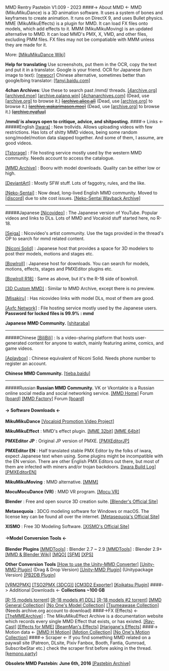 MMD Rentry Pastebin V1.009 - 2023
####-> About MMD <-
MMD (MikuMikuDance) is a 3D animation software. It uses a system of bones and keyframes to create animation. It runs on DirectX 9, and uses Bullet physics.
MME (MikuMikuEffects) is a plugin for MMD. It can load FX files onto models, which add effects to it.
MMM (MikuMikuMoving) is an updated alternative to MMD. It can load MMD's PMX, X, VMD, and other files, excluding PMM files. FX files may not be compatiable with MMM unless they are made for it.

More: [[MikuMikuDance Wiki]](http://mikumikudance.wikia.com/wiki/MikuMikuDance_Wiki)

**Help for translating**
Use screenshots, put them in the OCR, copy the text and put it in a translator. Google is your friend.
OCR for Japanese (turn image to text): [[newocr]](https://www.newocr.com)
Chinese alternative, sometimes better than google/bing translator: [[fanyi.baidu.com]](https://fanyi.baidu.com)

**4chan Archives**: Use these to search past /mmd/ threads.
[[4archive.org]](https://4archive.org/board/e/)
[[archived.moe]](https://archived.moe)
[[archive.palanq.win]](https://archive.palanq.win/e/)
[[4chanarchives.com]](https://4chanarchives.com)
(Dead, use [[archive.org]](http://archive.org/) to browse it.) ~~[[archive.alice.al]](https://archive.alice.al)~~
(Dead, use [[archive.org]](http://archive.org/) to browse it.) ~~[[archive.wakarimasen.moe]](https://archive.wakarimasen.moe)~~
(Dead, use [[archive.org]](http://archive.org/) to browse it.) ~~[[archive.nyafuu]](https://archive.nyafuu.org)~~

**/mmd/ is always open to critique, advice, and shitposting.**
####-> Links <-
#####English
[[Iwara]](https://www.iwara.tv/) : New trollvids. Allows uploading videos with few restrictions. Has lots of shitty MMD videos, being some random song/model/motion data slapped together. And some of them, I assume, are good videos.

[[Tstorage]](https://tstorage.info/) : File hosting service mostly used by the western MMD community. Needs account to access the catalogue.

[[MMD Archive]](https://mmda.booru.org/index.php) : Booru with model downloads. Quality can be either low or high.

[[DeviantArt]](https://www.deviantart.com) : Mostly SFW stuff. Lots of faggotry, rules, and the like.

[[Neko-Sentai]](http://www.neko-sentai.com.s3-website-us-east-1.amazonaws.com/) : Now dead, long-lived English MMD community. Moved to [[discord]](https://discord.gg/Eb77uHCjSy) due to site cost issues. [[Neko-Sentai Wayback Archive]](https://web.archive.org/web/*/http://forum.neko-sentai.com)
***
#####Japanese
[[Nicovideo]](https://www.nicovideo.jp) : The Japanese version of YouTube. Popular videos and links to DLs. Lots of MMD and Vocaloid stuff started here, no R-18.

[[Seiga]](https://seiga.nicovideo.jp) : Nicovideo's artist community. Use the tags provided in the thread's OP to search for mmd related content.

[[Niconi Solid]](https://3d.nicovideo.jp) : Japanese host that provides a space for 3D modelers to post their models, motions and stages etc.

[[Bowlroll]](https://bowlroll.net/file/tag/MikuMikuDance) : Japanese host for downloads. You can search for models, motions, effects, stages and PMXEditor plugins etc.

[[Bowlroll R18]](https://bowlroll.net/r18/file/tag/MikuMikuDance) : Same as above, but it's the R-18 side of bowlroll.

[[3D Custom MMD]](http://3dcustom.xyz/MMDuploader/upload.html) : Similar to MMD Archive, except there is no preview.

[[Misakiru]](https://3d-arts.misanyan.com) : Has nicovideo links with model DLs, most of them are good.

[[Axfc Network]](https://www.axfc.net) : File hosting service mostly used by the Japanese users. **Password for locked files is 99.9% : mmd**

**Japanese MMD Community.**
[[shitaraba]](https://jbbs.shitaraba.net/otaku/17680/)
***
#####Chinese
[[BiliBili]](https://www.bilibili.tv/en) : Is a video-sharing platform that hosts user-generated content for anyone to watch, mainly featuring anime, comics, and game videos.

[[Aplaybox]](https://www.aplaybox.com) : Chinese equivalent of Niconi Solid. Needs phone number to register an account.

**Chinese MMD Community.**
[[tieba.baidu]](https://tieba.baidu.com/f?kw=mikumikudance)
***
#####Russian
**Russian MMD Community.**
VK or Vkontakte is a Russian online social media and social networking service.
[[MMD Home]](https://vk.com/mmdhome) Forum [[board]](https://vk.com/board16211168)
[[MMD Factory]](https://vk.com/mmdfactory) Forum [[board]](https://vk.com/board45703895)

#### -> Software Downloads <-
**MikuMikuDance**
[[Vocaloid Promotion Video Project]](https://sites.google.com/view/evpvp)


**MikuMikuEffect** : MMD's effect plugin.
[[MME 32bit]](https://bowlroll.net/file/35012)
[[MME 64bit]](https://bowlroll.net/file/35013)

**PMXEditor JP** : Original JP version of PMXE.
[[PMXEditorJP]](https://kkhk22.seesaa.net)

**PMXEditor EN** : Half translated stable PMX Editor by the folks of iwara, expect Japanese text when using. Some plugins might be incompatible with the EN version. There are other English PMX Editors out there, but most of them are infected with miners and/or trojan backdoors.
[[Iwara Build Log]](https://ecchi.iwara.tv/forums/buildlog-pmxeditor-0254-english-translation-and-additional-features)
[[PMXEditorEN]](http://tstorage.info/hwvuikqm3435)

**MikuMikuMoving** : MMD alternative.
[[MMM]](https://sites.google.com/site/mikumikumovingeng)

**MocuMocuDance (VR)** : MMD VR program.
[[Mocu VR]](http://www.vrai.jp/vr_mocu_en.html)

**Blender** : Free and open source 3D creation suite.
[[Blender's Official Site]](https://www.blender.org)

**Metasequoia** : 3DCG modeling software for Windows or macOS.
The license key can be found all over the internet.
[[Metasequoia's Official Site]](http://www.metaseq.net/en)

**XISMO** : Free 3D Modeling Software.
[[XISMO's Official Site]](http://mqdl.jpn.org/)
#### ->Model Conversion Tools <-
**Blender Plugins**
[[MMDTools]](https://github.com/powroupi/blender_mmd_tools/tree/dev_test) : Blender 2.7 ~ 2.9
[[MMDTools]](https://github.com/UuuNyaa/blender_mmd_tools) : Blender 2.9+ [[MMD & Blender Wiki]](https://mmd-blender.fandom.com/wiki/Home)
[[MQO]](https://github.com/nutti/blender-mqo)
[[SFM]](https://github.com/REDxEYE/SourceIO)
[[XPS]](https://github.com/johnzero7/XNALaraMesh)

**Other Conversion Tools**
[[How to use the Unity-MMD Converter]](https://forum.ripper.store/topic/11201/booth-model-to-mmd/2)
[[Unity-MMD Plugin]](http://tstorage.info/vvtgc9bb8ust) (Drag & Drop Version)
[[Unity-MMD Plugin]](http://tstorage.info/wmc4t6q8gni4) (Unitypackage Version)
[[PB2DB Plugin]](https://workupload.com/archive/uhjBnkyxYY)

[[VRM2PMX]](https://bowlroll.net/file/191067)
[[TSO2PMX (3DCG)]](https://www.mediafire.com/file/k5ppfh5opr4xki6/Tso2Pmx-037.rar/file)
[[CM3D2 Exporter]](https://www.deviantart.com/djwolf-3/art/CM3D2-COM3D2-Export-Plugins-849226801)
[[Koikatsu Plugin]](https://www.deviantart.com/japanyoshi/art/Tutorial-Export-Koikatsu-to-MMD-PMX-828583369)
####-> Additional Downloads <-
**Collections ~100 GB**

[[R-15 models torrent]](https://www.mediafire.com/file/h8zudfbjbh7qass/R15__MMD_Model_Collection_1.0.11039741.TPB.7z/file)
[[R-18 models #1 DDL]](https://www.mediafire.com/folder/6nnkgo9065iqu/Loads_of_R18_Models)
[[R-18 models #2 torrent]](https://sukebei.nyaa.si/view/1200107)
[[MMD General Collection]](https://www.deviantart.com/notinfested/art/MMD-Collection-giveaway-31-aug-2013-56-7GB-397387521)
[[No One's Model Collection]](https://www.mediafire.com/folder/woj7mbb8cvml5/Models)
[[Tsumeawase Collection]](https://archive.org/download/mmd-tsumeawase-20121002) (Needs archive.org account to download)
####->FX (Effects) <-
[[TheMMEArchive]](https://www.themmearchive.com) : The MikuMikuEffect Archive is a documentation website which records every single MMD Effect that exists, or has existed.
[[Ray-Cast]](https://github.com/ray-cast/ray-mmd)
[[Effects for MME]](https://w.atwiki.jp/vpvpwiki/pages/272.html)
[[BeamMan's Effects]](https://w.atwiki.jp/beamman)
[[Harigane's Effects]](https://harigane.at.webry.info/201010/article_1.html)
####-> Motion data <-
[[MMD H Motion]](http://mmdhentaimotion.blog.fc2.com)
[[Motion Collection]](https://www.mediafire.com/file/ryisxxu76rz29ir/motions.rar/file)
[[No One's Motion Collection]](https://www.mediafire.com/folder/ouepieoxezksi/Motions)
####-> Scraper <-
If you find something MMD related on a paywall site (Patreon, DLsite, Pixiv Fanbox, Booth, Fantia, Gumroad, SubscribeStar etc.) check the scraper first before asking in the thread.
[[kemono.party]](https://kemono.party)

**Obsolete MMD Pastebin: June 6th, 2016**
[[Pastebin Archive]](https://web.archive.org/web/20200925101744/http://pastebin.com/x5NAD5nR)